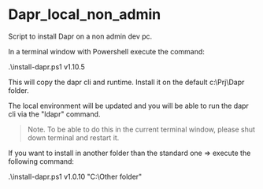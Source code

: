 # Dapr_local_non_admin
Script to install Dapr on a non admin dev pc.


In a terminal window with Powershell execute the command:

.\install-dapr.ps1 v1.10.5

This will copy the dapr cli and runtime. Install it on the default c:\Prj\Dapr folder.

The local environment will be updated and you will be able to run the dapr cli via the "ldapr" command.

> Note.
> To be able to do this in the current terminal window, please shut down terminal and restart it.

If you want to install in another folder than the standard one => execute the following command:

.\install-dapr.ps1 v1.0.10  "C:\Other folder"

